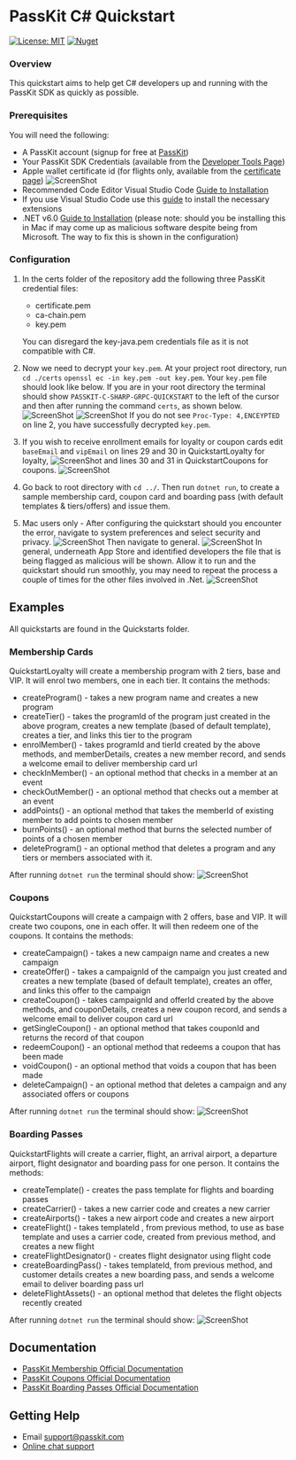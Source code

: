 PassKit C# Quickstart
=======================

[![License: MIT](https://img.shields.io/badge/License-MIT-yellow.svg)](https://opensource.org/licenses/MIT)
[![Nuget](https://img.shields.io/nuget/v/PassKit.Grpc)](https://www.nuget.org/packages/PassKit.Grpc)

### Overview

This quickstart aims to help  get C# developers up and running with the PassKit SDK as quickly as possible.

### Prerequisites

You will need the following:

- A PassKit account (signup for free at [PassKit](https://app.passkit.com))
- Your PassKit SDK Credentials (available from the [Developer Tools Page](https://app.passkit.com/app/account/developer-tools))
- Apple wallet certificate id (for flights only, available from the [certificate page](https://app.passkit.com/app/account/certificates))
 ![ScreenShot](images/certificate.png)
- Recommended Code Editor Visual Studio Code [Guide to Installation](https://code.visualstudio.com/docs/setup/setup-overview)
- If you use Visual Studio Code use this [guide](https://code.visualstudio.com/docs/languages/csharp) to install the necessary extensions
- .NET v6.0 [Guide to Installation](https://dotnet.microsoft.com/en-us/download/dotnet/6.0) (please note: should you be installing this in Mac if may come up as malicious software despite being from Microsoft. The way to fix this is shown in the configuration)

 ### Configuration

1. In the certs folder of the repository add the following three PassKit credential files:
    - certificate.pem
    - ca-chain.pem
    - key.pem
    
    You can disregard the key-java.pem credentials file as it is not compatible with C#.

2. Now we need to decrypt your `key.pem`. At your project root directory, run `cd ./certs`  `openssl ec -in key.pem -out key.pem`. Your `key.pem` file should look like below. If you are in your root directory the terminal should show `PASSKIT-C-SHARP-GRPC-QUICKSTART` to the left of the cursor and then after running the command `certs`, as shown below.
![ScreenShot](images/directory.png)
   ![ScreenShot](images/decrypted.png)
   If you do not see `Proc-Type: 4,ENCEYPTED` on line 2, you have successfully decrypted `key.pem`.

3. If you wish to receive enrollment emails for loyalty or coupon cards edit `baseEmail` and `vipEmail` on lines 29 and 30 in QuickstartLoyalty for loyalty,
    ![ScreenShot](images/loyalty-email.png)
    and lines 30 and 31 in QuickstartCoupons for coupons.
    ![ScreenShot](images/coupon-email.png)

4. Go back to root directory with `cd ../`. Then run `dotnet run`, to create a sample membership card, coupon card and boarding pass (with default templates & tiers/offers) and issue them.

5. Mac users only - After configuring the quickstart should you encounter the error, navigate to system preferences and select security and privacy.
![ScreenShot](images/preferences.png)
Then navigate to general.
![ScreenShot](images/security.png)
In general, underneath App Store and identified developers the file that is being flagged as malicious will be shown. Allow it to run and the quickstart should run smoothly, you may need to repeat the process a couple of times for the other files involved in .Net.
![ScreenShot](images/general.png)

## Examples
All quickstarts are found in the Quickstarts folder.
###  Membership Cards
QuickstartLoyalty will create a membership program with 2 tiers, base and VIP.  It will enrol two members, one in each tier.
It contains the methods:
- createProgram() - takes a new program name and creates a new program
- createTier() - takes the programId of the program just created in the above program, creates a new template (based of default template), creates a tier, and links this tier to the program
- enrolMember() - takes programId and tierId created by the above methods, and memberDetails, creates a new member record, and sends a welcome email to deliver membership card url 
- checkInMember() - an optional method that checks in a member at an event
- checkOutMember() - an optional method that checks out a member at an event
- addPoints() - an optional method that takes the memberId of existing member to add points to chosen member
- burnPoints() - an optional method that burns the selected number of points of a chosen member
- deleteProgram() -  an optional method that deletes a program and any tiers or members associated with it.

After running `dotnet run` the terminal should show:
![ScreenShot](images/members.png)

###  Coupons
QuickstartCoupons will create a campaign with 2 offers, base and VIP. It will create two coupons, one in each offer. It will then redeem one of the coupons.
It contains the methods:
- createCampaign() - takes a new campaign name and creates a new campaign
- createOffer() - takes a campaignId of the campaign you just created and creates a new template (based of default template), creates an offer, and links this offer to the campaign
- createCoupon() - takes campaignId and offerId created by the above methods, and couponDetails, creates a new coupon record, and sends a welcome email to deliver coupon card url
- getSingleCoupon() - an optional method that takes couponId and returns the record of that coupon
- redeemCoupon() - an optional method that redeems a coupon that has been made
- voidCoupon() - an optional method that voids a coupon that has been made
- deleteCampaign() - an optional method that deletes a campaign and any associated offers or coupons


After running `dotnet run` the terminal should show:
![ScreenShot](images/coupons.png)

### Boarding Passes
QuickstartFlights will create a carrier, flight, an arrival airport, a departure airport, flight designator and boarding pass for one person. 
It contains the methods:
- createTemplate() - creates the pass template for flights and boarding passes
- createCarrier() - takes a new carrier code and creates a new carrier
- createAirports() - takes a new airport code and creates a new airport
- createFlight() - takes templateId , from previous method, to use as base template and uses a carrier code, created from previous method, and creates a new flight
- createFlightDesignator() - creates flight designator using flight code
- createBoardingPass() - takes templateId, from previous method, and customer details creates a new boarding pass, and sends a welcome email to deliver boarding pass url
- deleteFlightAssets() - an optional method that deletes the flight objects recently created

After running `dotnet run` the terminal should show:
![ScreenShot](images/flights.png)

## Documentation
* [PassKit Membership Official Documentation](https://docs.passkit.io/protocols/member)
* [PassKit Coupons Official Documentation](https://docs.passkit.io/protocols/coupon)
* [PassKit Boarding Passes Official Documentation](https://docs.passkit.io/protocols/boarding)


## Getting Help
* Email [support@passkit.com](email:support@passkit.com)
* [Online chat support](https://passkit.com/)

